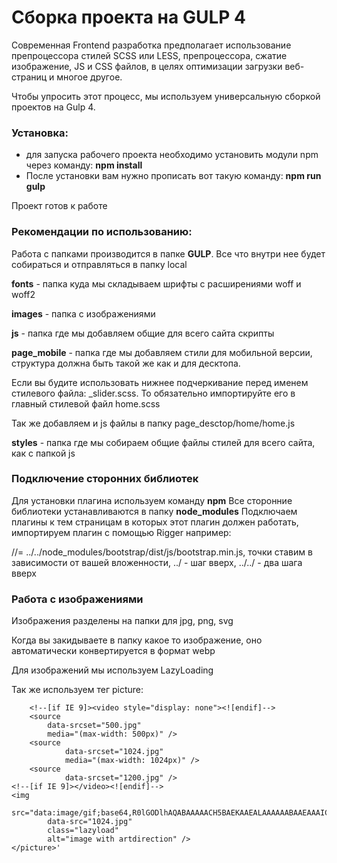 <h1>Сборка проекта на GULP 4</h1>


<p>Современная Frontend разработка предполагает использование препроцессора стилей SCSS или LESS, препроцессора, сжатие изображение, JS и CSS файлов, в целях оптимизации загрузки веб-страниц и многое другое.</p>

<p>Чтобы упросить этот процесс, мы используем универсальную сборкой проектов на Gulp 4. </p>


<h3>Установка:</h3>
<ul>
    <li>для запуска рабочего проекта необходимо установить модули npm через команду: <b>npm install</b></li>
    <li>После установки вам нужно прописать вот такую команду: <b>npm run gulp</b></li>
</ul>

Проект готов к работе

<h3>Рекомендации по использованию:</h3>
Работа с папками производится в папке <b>GULP</b>.
Все что внутри нее будет собираться и отправляться в папку local

<b>fonts</b> - папка куда мы складываем шрифты с расширениями woff и woff2

<b>images</b> - папка с изображениями

<b>js</b> - папка где мы добавляем общие для всего сайта скрипты

<b>page_mobile</b> - папка где мы добавляем стили для мобильной версии, структура должна быть такой же как и для десктопа.

Если вы будите использовать нижнее подчеркивание перед именем стилевого файла: _slider.scss. То обязательно импортируйте его в главный стилевой файл home.scss

Так же добавляем и js файлы в папку page_desctop/home/home.js

<b>styles</b> - папка где мы собираем общие файлы стилей для всего сайта, как с папкой js

<h3>Подключение сторонних библиотек</h3>

Для установки плагина используем команду <b>npm</b>
Все сторонние библиотеки устанавливаются в папку <b>node_modules</b>
Подключаем плагины к тем страницам в которых этот плагин должен работать, импортируем плагин с помощью Rigger например: 

//= ../../node_modules/bootstrap/dist/js/bootstrap.min.js, точки ставим в зависимости от вашей вложенности, ../ - шаг вверх, ../../ - два шага вверх

<h3>Работа с изображениями</h3>
Изображения разделены на папки для jpg, png, svg

Когда вы закидываете в папку какое то изображение, оно автоматически конвертируется в формат webp

Для изображений мы используем LazyLoading

Так же используем тег picture:

```
	<!--[if IE 9]><video style="display: none"><![endif]-->
	<source
		data-srcset="500.jpg"
		media="(max-width: 500px)" />
	<source
			data-srcset="1024.jpg"
			media="(max-width: 1024px)" />
	<source
			data-srcset="1200.jpg" />
<!--[if IE 9]></video><![endif]-->
<img
		src="data:image/gif;base64,R0lGODlhAQABAAAAACH5BAEKAAEALAAAAAABAAEAAAICTAEAOw=="
		data-src="1024.jpg"
		class="lazyload"
		alt="image with artdirection" />
</picture>'

```